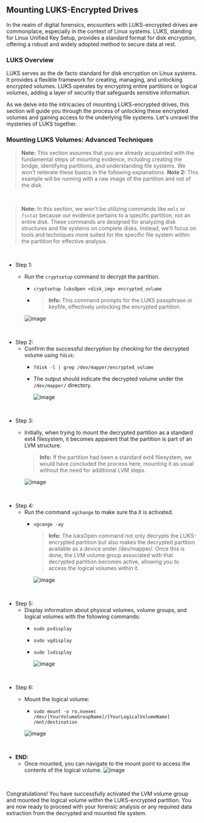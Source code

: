 ## Mounting LUKS-Encrypted Drives

In the realm of digital forensics, encounters with LUKS-encrypted drives are commonplace, especially in the context of Linux systems. LUKS, standing for Linux Unified Key Setup, provides a standard format for disk encryption, offering a robust and widely adopted method to secure data at rest.

### LUKS Overview

LUKS serves as the de facto standard for disk encryption on Linux systems. It provides a flexible framework for creating, managing, and unlocking encrypted volumes. LUKS operates by encrypting entire partitions or logical volumes, adding a layer of security that safeguards sensitive information.

As we delve into the intricacies of mounting LUKS-encrypted drives, this section will guide you through the process of unlocking these encrypted volumes and gaining access to the underlying file systems. Let's unravel the mysteries of LUKS together.

### Mounting LUKS Volumes: Advanced Techniques
> **Note:** This section assumes that you are already acquainted with the fundamental steps of mounting evidence, including creating the bridge, identifying partitions, and understanding file systems. We won't reiterate these basics in the following explanations.
> **Note 2:** This example will be running with a raw image of the partition and not of the disk.

&nbsp;
&nbsp;
&nbsp;

> **Note:** In this section, we won't be utilizing commands like `mmls` or `fsstat` because our evidence pertains to a specific partition, not an entire disk. These commands are designed for analyzing disk structures and file systems on complete disks. Instead, we'll focus on tools and techniques more suited for the specific file system within the partition for effective analysis.

&nbsp;
&nbsp;
&nbsp;


- Step 1:
  - Run the `cryptsetup` command to decrypt the partition.
    -  `cryptsetup luksOpen <disk_img> encrypted_volume`
    -  > **Info:**    This command prompts for the LUKS passphrase or keyfile, effectively unlocking the encrypted partition.
       
      ![image](https://github.com/JESUSAMM/Unraveling-the-Enigma-of-Mounting-Dead-Forensic-Evidence/assets/149633912/6a069824-f7cb-4871-ad46-dbe9f9aa5cc8)


&nbsp;
&nbsp;
&nbsp;


- Step 2:
  - Confirm the successful decryption by checking for the decrypted volume using `fdisk`:
    - `fdisk -l | grep /dev/mapper/encrypted_volume`
    -    The output should indicate the decrypted volume under the `/dev/mapper/` directory.
      
           ![image](https://github.com/JESUSAMM/Unraveling-the-Enigma-of-Mounting-Dead-Forensic-Evidence/assets/149633912/c18b852d-c8bd-49ab-95a7-f5bd06d40b76)


&nbsp;
&nbsp;
&nbsp;


- Step 3:
  - Initially, when trying to mount the decrypted partition as a standard ext4 filesystem, it becomes apparent that the partition is part of an LVM structure.
      > **Info:** If the partition had been a standard ext4 filesystem, we would have concluded the process here, mounting it as usual without the need for additional LVM steps.

     ![image](https://github.com/JESUSAMM/Unraveling-the-Enigma-of-Mounting-Dead-Forensic-Evidence/assets/149633912/2cddd0c4-4dfd-4582-b396-78294e2a61aa)


&nbsp;
&nbsp;
&nbsp;


- Step 4:
  - Run the command `vgchange` to make sure tha  it is activated.
    - `vgcange -ay`
      > **Info:**  The luksOpen command not only decrypts the LUKS-encrypted partition but also makes the decrypted partition available as a device under /dev/mapper/. Once this is done, the LVM volume group associated with that decrypted partition becomes active, allowing you to access the logical volumes within it.
      
      ![image](https://github.com/JESUSAMM/Unraveling-the-Enigma-of-Mounting-Dead-Forensic-Evidence/assets/149633912/671572aa-799e-4720-b091-8e6a89f366bb)


&nbsp;
&nbsp;
&nbsp;


- Step 5:
  - Display information about physical volumes, volume groups, and logical volumes with the following commands:
    - `sudo pvdisplay`
    - `sudo vgdisplay`
    - `sudo lvdisplay`
      
       ![image](https://github.com/JESUSAMM/Unraveling-the-Enigma-of-Mounting-Dead-Forensic-Evidence/assets/149633912/febed095-d0bb-4de7-b8df-3a47cfcfe0b3)

&nbsp;
&nbsp;
&nbsp;


- Step 6:
  - Mount the logical volume:
    - `sudo mount -o ro,noexec /dev/[YourVolumeGroupName]/[YourLogicalVolumeName] /mnt/destination`

     ![image](https://github.com/JESUSAMM/Unraveling-the-Enigma-of-Mounting-Dead-Forensic-Evidence/assets/149633912/aa48296e-9538-4f8e-9ed3-29851e60a8b2)

&nbsp;
&nbsp;
&nbsp;


        
- **END:**
  -  Once mounted, you can navigate to the mount point to access the contents of the logical volume.
      ![image](https://github.com/JESUSAMM/Unraveling-the-Enigma-of-Mounting-Dead-Forensic-Evidence/assets/149633912/6ddfb830-ffbf-4db4-8676-55173946666c)

&nbsp;
&nbsp;
&nbsp;


Congratulations! You have successfully activated the LVM volume group and mounted the logical volume within the LUKS-encrypted partition. You are now ready to proceed with your forensic analysis or any required data extraction from the decrypted and mounted file system.


